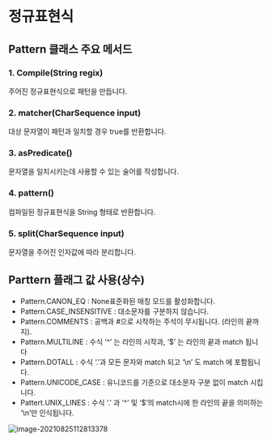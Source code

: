 # 정규표현식

## Pattern 클래스 주요 메서드

### 1. Compile(String regix)

주어진 정규표현식으로 패턴을 만듭니다.

### 2. matcher(CharSequence input)

대상 문자열이 패턴과 일치할 경우 true를 반환합니다.

### 3. asPredicate()

문자열을 일치시키는데 사용할 수 있는 술어를 작성합니다.

### 4. pattern()

컴파일된 정규표현식을 String 형태로 반환합니다.

### 5. split(CharSequence input)

문자열을 주어진 인자값에 따라 분리합니다.

## Parttern 플래그 값 사용(상수)

- Pattern.CANON_EQ : None표준화된 매칭 모드를 활성화합니다.
- Pattern.CASE_INSENSITIVE : 대소문자를 구분하지 않습니다. 
- Pattern.COMMENTS : 공백과 #으로 시작하는 주석이 무시됩니다. (라인의 끝까지).
- Pattern.MULTILINE : 수식 ‘^’ 는 라인의 시작과, ‘$’ 는 라인의 끝과 match 됩니다
- Pattern.DOTALL : 수식 ‘.’과 모든 문자와 match 되고 ‘\n’ 도 match 에 포함됩니다.
- Pattern.UNICODE_CASE : 유니코드를 기준으로 대소문자 구분 없이 match 시킵니다.
- Pattert.UNIX_LINES : 수식 ‘.’ 과 ‘^’ 및 ‘$’의 match시에 한 라인의 끝을 의미하는 ‘\n’만 인식됩니다.

![image-20210825112813378](C:\Users\juhyu\AppData\Roaming\Typora\typora-user-images\image-20210825112813378.png)